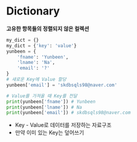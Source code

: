 # Dictionary
**고유한 항목들의 정렬되지 않은 컬렉션**

```python
my_dict = {}
my_dict = {'key': 'value'}
yunbeen = {
    'fname': 'Yunbeen',
    'lname': 'Na',
    'email': '?'
}
# 새로운 Key에 Value 할당
yunbeen['email'] = 'skdbsqls98@naver.com'

# Value를 가져올 때 Key를 전달
print(yunbeen['fname']) # Yunbeen
print(yunbeen['lname']) # Na
print(yunbeen['email']) # skdbsqls98@naver.com
```
- Key - Value로 데이터를 저장하는 자료구조
- 만약 이미 있는 Key는 덮어쓰기

